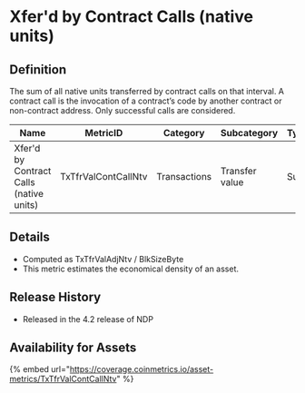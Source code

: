 # Xfer'd by Contract Calls (native units)

## Definition

The sum of all native units transferred by contract calls on that interval. A contract call is the invocation of a contract’s code by another contract or non-contract address. Only successful calls are considered.

| Name                                    | MetricID            | Category     | Subcategory    | Type | Unit         | Interval |
| --------------------------------------- | ------------------- | ------------ | -------------- | ---- | ------------ | -------- |
| Xfer'd by Contract Calls (native units) | TxTfrValContCallNtv | Transactions | Transfer value | Sum  | Native units | 1 day    |

## Details

* Computed as TxTfrValAdjNtv / BlkSizeByte
* This metric estimates the economical density of an asset.

## Release History

* Released in the 4.2 release of NDP

## Availability for Assets

{% embed url="https://coverage.coinmetrics.io/asset-metrics/TxTfrValContCallNtv" %}
